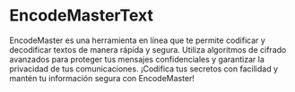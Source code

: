 # EncodeMasterText
EncodeMaster es una herramienta en línea que te permite codificar y decodificar textos de manera rápida y segura. Utiliza algoritmos de cifrado avanzados para proteger tus mensajes confidenciales y garantizar la privacidad de tus comunicaciones. ¡Codifica tus secretos con facilidad y mantén tu información segura con EncodeMaster!
